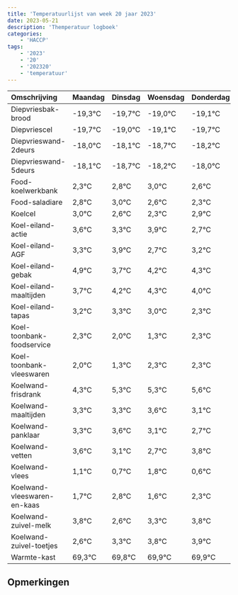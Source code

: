 ```yaml
---
title: 'Temperatuurlijst van week 20 jaar 2023'
date: 2023-05-21
description: 'Themperatuur logboek'
categories:
    - 'HACCP'
tags:
    - '2023'
    - '20'
    - '202320'
    - 'temperatuur'
---
```

|Omschrijving|Maandag|Dinsdag|Woensdag|Donderdag|Vrijdag|Zaterdag|Zondag|
|:---|:---|:---|:---|:---|:---|:---|:---|
|Diepvriesbak-brood|-19,3°C|-19,7°C|-19,0°C|-19,1°C|-19,7°C|-19,2°C|-19,0°C|
|Diepvriescel|-19,7°C|-19,0°C|-19,1°C|-19,7°C|-19,2°C|-19,0°C|-19,4°C|
|Diepvrieswand-2deurs|-18,0°C|-18,1°C|-18,7°C|-18,2°C|-18,0°C|-18,4°C|-18,7°C|
|Diepvrieswand-5deurs|-18,1°C|-18,7°C|-18,2°C|-18,0°C|-18,4°C|-18,7°C|-18,1°C|
|Food-koelwerkbank|2,3°C|2,8°C|3,0°C|2,6°C|2,3°C|2,9°C|1,7°C|
|Food-saladiare|2,8°C|3,0°C|2,6°C|2,3°C|2,9°C|1,7°C|2,2°C|
|Koelcel|3,0°C|2,6°C|2,3°C|2,9°C|1,7°C|2,2°C|2,3°C|
|Koel-eiland-actie|3,6°C|3,3°C|3,9°C|2,7°C|3,2°C|3,3°C|3,0°C|
|Koel-eiland-AGF|3,3°C|3,9°C|2,7°C|3,2°C|3,3°C|3,0°C|2,3°C|
|Koel-eiland-gebak|4,9°C|3,7°C|4,2°C|4,3°C|4,0°C|3,3°C|4,3°C|
|Koel-eiland-maaltijden|3,7°C|4,2°C|4,3°C|4,0°C|3,3°C|4,3°C|4,3°C|
|Koel-eiland-tapas|3,2°C|3,3°C|3,0°C|2,3°C|3,3°C|3,3°C|3,6°C|
|Koel-toonbank-foodservice|2,3°C|2,0°C|1,3°C|2,3°C|2,3°C|2,6°C|2,1°C|
|Koel-toonbank-vleeswaren|2,0°C|1,3°C|2,3°C|2,3°C|2,6°C|2,1°C|1,7°C|
|Koelwand-frisdrank|4,3°C|5,3°C|5,3°C|5,6°C|5,1°C|4,7°C|5,8°C|
|Koelwand-maaltijden|3,3°C|3,3°C|3,6°C|3,1°C|2,7°C|3,8°C|2,6°C|
|Koelwand-panklaar|3,3°C|3,6°C|3,1°C|2,7°C|3,8°C|2,6°C|3,3°C|
|Koelwand-vetten|3,6°C|3,1°C|2,7°C|3,8°C|2,6°C|3,3°C|3,8°C|
|Koelwand-vlees|1,1°C|0,7°C|1,8°C|0,6°C|1,3°C|1,8°C|1,9°C|
|Koelwand-vleeswaren-en-kaas|1,7°C|2,8°C|1,6°C|2,3°C|2,8°C|2,9°C|2,9°C|
|Koelwand-zuivel-melk|3,8°C|2,6°C|3,3°C|3,8°C|3,9°C|3,9°C|3,7°C|
|Koelwand-zuivel-toetjes|2,6°C|3,3°C|3,8°C|3,9°C|3,9°C|3,7°C|3,8°C|
|Warmte-kast|69,3°C|69,8°C|69,9°C|69,9°C|69,7°C|69,8°C|69,3°C|

## Opmerkingen


